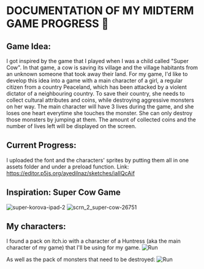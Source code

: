 # DOCUMENTATION OF MY MIDTERM GAME PROGRESS 📌

## Game Idea:
I got inspired by the game that I played when I was a child called "Super Cow". In that game, a cow is saving its village and the village habitants from an unknown
someone that took away their land. For my game, I'd like to develop this idea into a game with a main character of a girl, a regular citizen from a country Peaceland, which has been attacked by a violent dictator of a neighbouring country. To save their country, she needs to collect cultural attributes and coins, while destroying aggressive monsters on her way.
The main character will have 3 lives during the game, and she loses one heart everytime she touches the monster. She can only destroy those monsters by jumping at them. The amount of collected coins and the number of lives left will be displayed on the screen.

## Current Progress:
I uploaded the font and the characters' sprites by putting them all in one assets folder and under a preload function.
Link: https://editor.p5js.org/ayedilnaz/sketches/iaIIQcAif

## Inspiration: Super Cow Game
![super-korova-ipad-2](https://user-images.githubusercontent.com/90758768/155983727-6ba45b6a-9f62-48d5-8abb-d6c516621c83.jpg)
![scrn_2_super-cow-26751](https://user-images.githubusercontent.com/90758768/155983737-5182f870-ff45-44b7-9f1a-6c6a7c2712d2.png)

## My characters:
I found a pack on itch.io with a character of a Huntress (aka the main character of my game) that I'll be using for my game.
![Run](https://user-images.githubusercontent.com/90758768/155984387-972556ea-5e21-4f60-95af-d88003ec2711.png)

As well as the pack of monsters that need to be destroyed:
![Run](https://user-images.githubusercontent.com/90758768/155984516-bfd0f6b8-a14d-415f-982e-e78d40ddc18f.png)


